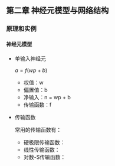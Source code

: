 ## 第二章 神经元模型与网络结构

### 原理和实例

#### 神经元模型

- 单输入神经元

    $a = f(wp + b)$
  - 权值：w
  - 偏置值：b
  - 净输入：n = wp + b
  - 传输函数：f

- 传输函数

	常用的传输函数有：
    - 硬极限传输函数：
    - 线性传输函数：
    - 对数-S传输函数：
